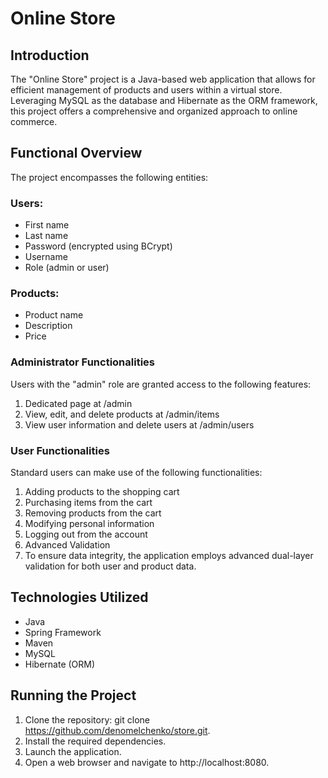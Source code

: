 # Online Store
## Introduction
The "Online Store" project is a Java-based web application that allows for efficient management of products and users within a virtual store. Leveraging MySQL as the database and Hibernate as the ORM framework, this project offers a comprehensive and organized approach to online commerce.

## Functional Overview
The project encompasses the following entities:

### Users:
* First name
* Last name
* Password (encrypted using BCrypt)
* Username
* Role (admin or user)

### Products:
* Product name
* Description
* Price

### Administrator Functionalities
Users with the "admin" role are granted access to the following features:

1. Dedicated page at /admin
1. View, edit, and delete products at /admin/items
1. View user information and delete users at /admin/users


### User Functionalities
Standard users can make use of the following functionalities:

1. Adding products to the shopping cart
1. Purchasing items from the cart
1. Removing products from the cart
1. Modifying personal information
1. Logging out from the account
1. Advanced Validation
1. To ensure data integrity, the application employs advanced dual-layer validation for both user and product data.

## Technologies Utilized
- Java
- Spring Framework
- Maven
- MySQL
- Hibernate (ORM)

## Running the Project
1. Clone the repository: git clone https://github.com/denomelchenko/store.git.
1. Install the required dependencies.
1. Launch the application.
1. Open a web browser and navigate to http://localhost:8080.